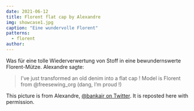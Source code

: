 ```yaml
---
date: 2021-06-12
title: Florent flat cap by Alexandre
img: showcase1.jpg
caption: "Eine wundervolle Florent"
patterns:
  - florent
author:
---
```


Was für eine tolle Wiederverwertung von Stoff in eine bewundernswerte Florent-Mütze. Alexandre sagte:

> I’ve just transformed an old denim into a flat cap ! Model is Florent from @freesewing_org (dang, I’m proud !)

<Note>

This picture is from Alexandre, [@bankair on Twitter](https://twitter.com/bankair). It is reposted here with permission.

</Note>
